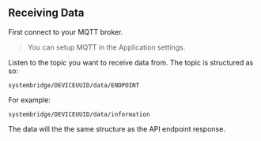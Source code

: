 ## Receiving Data

First connect to your MQTT broker.

> You can setup MQTT in the Application settings.

Listen to the topic you want to receive data from. The topic
is structured as so:

```text
systembridge/DEVICEUUID/data/ENDPOINT
```

For example:

```text
systembridge/DEVICEUUID/data/information
```

The data will the the same structure as the API endpoint response.
